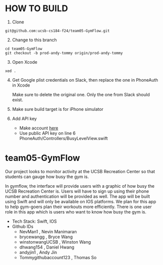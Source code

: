 # HOW TO BUILD

1. Clone

```
git@github.com:ucsb-cs184-f24/team05-GymFlow.git
```

2. Change to this branch

```
cd team05-GymFlow
git checkout -b prod-andy-tommy origin/prod-andy-tommy
```

3. Open Xcode

```
xed .
```
4. Get Google plist credentials on Slack, then replace the one in PhoneAuth in Xcode

   Make sure to delete the original one. Only the one from Slack should exist.

5. Make sure build target is for iPhone simulator
6. Add API key
   - Make account [here](https://besttime.app/)
   - Use public API key on line 6 PhoneAuth/Controllers/BusyLevelView.swift

# team05-GymFlow

Our project looks to monitor activity at the UCSB Recreation Center so that students can gauge how busy the gym is.

In gymflow, the interface will provide users with a graphic of how busy the UCSB Recreation Center is. Users will have to sign up using their phone number and authentication will be provided as well. The app will be built using Swift and will only be available on IOS platforms. We plan for this app to help gym-goers plan their workouts more efficiently. There is one user role in this app which is users who want to know how busy the gym is.

- Tech Stack: Swift, IOS
- Github IDs
  * NevMan1 , Nevin Manimaran
  * brycewangg , Bryce Wang
  * winstonwangUCSB , Winston Wang
  * dhwang154 , Daniel Hwang
  * andyjin1 , Andy Jin
  * Tommygithubaccount123 , Thomas So
